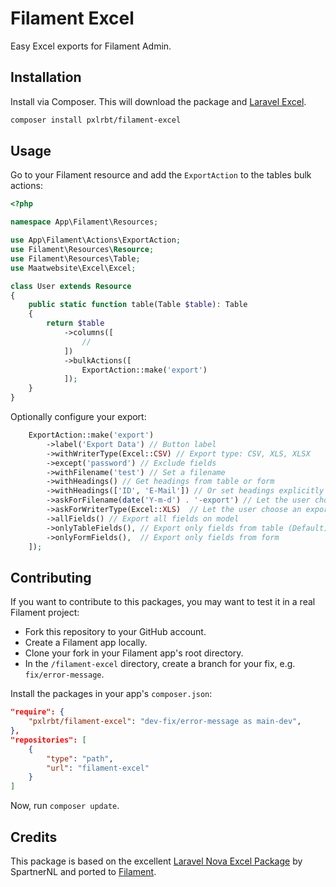 # Filament Excel

Easy Excel exports for Filament Admin.

## Installation

Install via Composer. This will download the package and [Laravel Excel](https://laravel-excel.com/).

```bash
composer install pxlrbt/filament-excel
```

## Usage

Go to your Filament resource and add the `ExportAction` to the tables bulk actions:

```php
<?php

namespace App\Filament\Resources;

use App\Filament\Actions\ExportAction;
use Filament\Resources\Resource;
use Filament\Resources\Table;
use Maatwebsite\Excel\Excel;

class User extends Resource
{  
    public static function table(Table $table): Table
    {
        return $table
            ->columns([
                //   
            ])
            ->bulkActions([
                ExportAction::make('export')
            ]);
    }
}
```

Optionally configure your export:

```php
    ExportAction::make('export')
        ->label('Export Data') // Button label
        ->withWriterType(Excel::CSV) // Export type: CSV, XLS, XLSX
        ->except('password') // Exclude fields
        ->withFilename('test') // Set a filename
        ->withHeadings() // Get headings from table or form
        ->withHeadings(['ID', 'E-Mail']) // Or set headings explicitly
        ->askForFilename(date('Y-m-d') . '-export') // Let the user choose a filename. You may pass a default.
        ->askForWriterType(Excel::XLS)  // Let the user choose an export type. You may pass a default.
        ->allFields() // Export all fields on model
        ->onlyTableFields(), // Export only fields from table (Default)
        ->onlyFormFields(),  // Export only fields from form
    ]);
```


## Contributing

If you want to contribute to this packages, you may want to test it in a real Filament project:

- Fork this repository to your GitHub account.
- Create a Filament app locally.
- Clone your fork in your Filament app's root directory.
- In the `/filament-excel` directory, create a branch for your fix, e.g. `fix/error-message`.

Install the packages in your app's `composer.json`:

```json
"require": {
    "pxlrbt/filament-excel": "dev-fix/error-message as main-dev",
},
"repositories": [
    {
        "type": "path",
        "url": "filament-excel"
    }
]
```

Now, run `composer update`.

## Credits
This package is based on the excellent [Laravel Nova Excel Package](https://docs.laravel-excel.com/nova/1.x/exports) by SpartnerNL and ported to [Filament](https://filamentadmin.com/).
